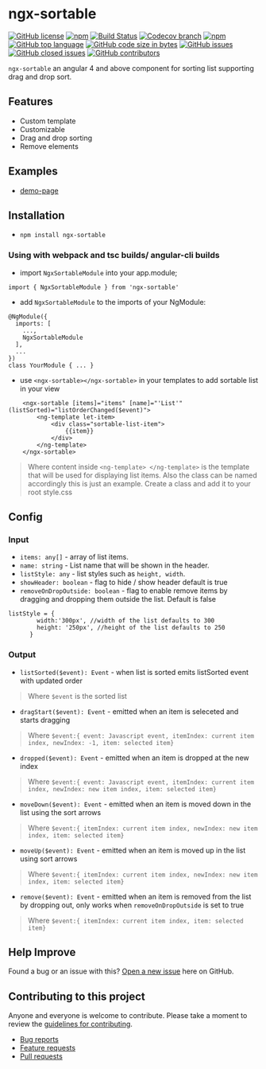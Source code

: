 # ngx-sortable

[![GitHub license](https://img.shields.io/github/license/manishjanky/ngx-sortable.svg)](https://github.com/me-and/mdf/blob/master/LICENSE)
[![npm](https://img.shields.io/npm/v/ngx-sortable.svg)]()
[![Build Status](https://travis-ci.org/manishjanky/ngx-sortable.svg?branch=master)](https://travis-ci.org/manishjanky/ngx-sortable)
[![Codecov branch](https://codecov.io/gh/manishjanky/ngx-sortable/branch/master/graphs/badge.svg)]()
[![npm](https://img.shields.io/npm/dt/ngx-sortable.svg)]()
[![GitHub top language](https://img.shields.io/github/languages/top/manishjanky/ngx-sortable.svg)]()
[![GitHub code size in bytes](https://img.shields.io/github/languages/code-size/manishjanky/ngx-sortable.svg)]()
[![GitHub issues](https://img.shields.io/github/issues/manishjanky/ngx-sortable.svg)]()
[![GitHub closed issues](https://img.shields.io/github/issues-closed/manishjanky/ngx-sortable.svg)]()
[![GitHub contributors](https://img.shields.io/github/contributors/manishjanky/ngx-sortable.svg)]()

`ngx-sortable` an angular 4 and above component for sorting list supporting drag and drop sort.

## Features
* Custom template
* Customizable
* Drag and drop sorting
* Remove elements

## Examples

* [demo-page](https://manishjanky.github.io/ngx-sortable/)

## Installation

* `npm install ngx-sortable`

### Using with webpack and tsc builds/ angular-cli builds

* import `NgxSortableModule` into your app.module;
````
import { NgxSortableModule } from 'ngx-sortable'
````
* add `NgxSortableModule` to the imports of your NgModule:
`````
@NgModule({
  imports: [
    ...,
    NgxSortableModule
  ],
  ...
})
class YourModule { ... }
`````

* use `<ngx-sortable></ngx-sortable>` in your templates to add sortable list in your view

````
    <ngx-sortable [items]="items" [name]="'List'" (listSorted)="listOrderChanged($event)">
        <ng-template let-item>
            <div class="sortable-list-item">
                {{item}}
            </div>
        </ng-template>
    </ngx-sortable>
````

> Where content inside ``<ng-template> </ng-template>`` is the template that will be used for displaying list items. Also the class can be named accordingly this is just an example. Create a class and add it to your root style.css



## Config

### Input

* `items: any[]` - array of list items.
* `name: string` - List name that will be shown in the header.
* `listStyle: any` - list styles such as `height, width`.
* `showHeader: boolean` -  flag to hide / show header default is true
* `removeOnDropOutside: boolean` -  flag to enable remove items by dragging and dropping them outside the list. Default is false
````
listStyle = {
        width:'300px', //width of the list defaults to 300
        height: '250px', //height of the list defaults to 250
      }
````

### Output

* `listSorted($event): Event` - when list is sorted emits listSorted event with updated order

> Where `$event` is the sorted list

* `dragStart($event): Event` -  emitted when an item is seleceted and starts dragging
> Where ``$event:{
  event: Javascript event,
  itemIndex: current item index,
  newIndex: -1,
  item: selected item}
``

* `dropped($event): Event` - emitted when an item is dropped at the new index
> Where ``$event:{
  event: Javascript event,
  itemIndex: current item index,
  newIndex: new item index,
  item: selected item}
``

* `moveDown($event): Event` - emitted when an item is moved down in the list using the sort arrows
> Where ``$event:{
  itemIndex: current item index,
  newIndex: new item index,
  item: selected item}
``
* `moveUp($event): Event` - emitted when an item is moved up in the list using sort arrows
> Where ``$event:{
  itemIndex: current item index,
  newIndex: new item index,
  item: selected item}
``
* `remove($event): Event` - emitted when an item is removed from the list by dropping out, only works when `removeOnDropOutside` is set to true
> Where ``$event:{
  itemIndex: current item index,
  item: selected item}
``
## Help Improve

Found a bug or an issue with this? [Open a new issue](https://github.com/manishjanky/ngx-sortable/issues) here on GitHub.

## Contributing to this project

Anyone and everyone is welcome to contribute. Please take a moment to
review the [guidelines for contributing](CONTRIBUTING.md).

* [Bug reports](CONTRIBUTING.md#bugs)
* [Feature requests](CONTRIBUTING.md#features)
* [Pull requests](CONTRIBUTING.md#pull-requests)
